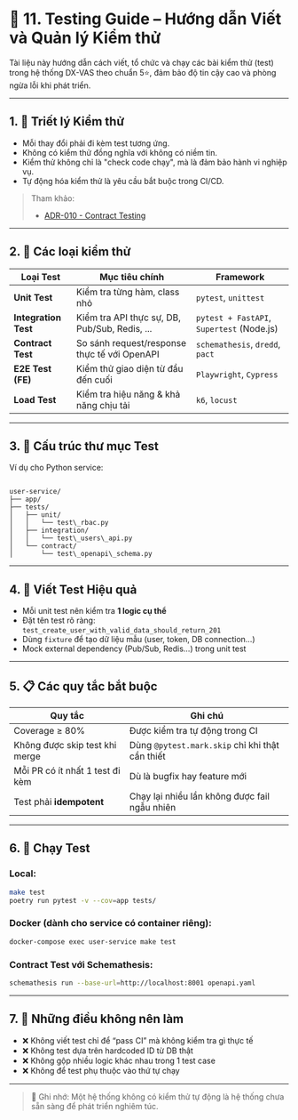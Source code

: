 # 🧪 11. Testing Guide – Hướng dẫn Viết và Quản lý Kiểm thử

Tài liệu này hướng dẫn cách viết, tổ chức và chạy các bài kiểm thử (test) trong hệ thống DX-VAS theo chuẩn 5⭐, đảm bảo độ tin cậy cao và phòng ngừa lỗi khi phát triển.

---

## 1. 🧠 Triết lý Kiểm thử

- Mỗi thay đổi phải đi kèm test tương ứng.
- Không có kiểm thử đồng nghĩa với không có niềm tin.
- Kiểm thử không chỉ là "check code chạy", mà là đảm bảo hành vi nghiệp vụ.
- Tự động hóa kiểm thử là yêu cầu bắt buộc trong CI/CD.

> Tham khảo:
> - [ADR-010 - Contract Testing](../ADR/adr-010-contract-testing.md)

---

## 2. 🧪 Các loại kiểm thử

| Loại Test          | Mục tiêu chính                                      | Framework              |
|--------------------|-----------------------------------------------------|------------------------|
| **Unit Test**       | Kiểm tra từng hàm, class nhỏ                        | `pytest`, `unittest`  |
| **Integration Test**| Kiểm tra API thực sự, DB, Pub/Sub, Redis, ...      | `pytest + FastAPI`, `Supertest` (Node.js) |
| **Contract Test**   | So sánh request/response thực tế với OpenAPI       | `schemathesis`, `dredd`, `pact` |
| **E2E Test (FE)**   | Kiểm thử giao diện từ đầu đến cuối                 | `Playwright`, `Cypress` |
| **Load Test**       | Kiểm tra hiệu năng & khả năng chịu tải             | `k6`, `locust`         |

---

## 3. 🧱 Cấu trúc thư mục Test

Ví dụ cho Python service:

```

user-service/
├── app/
├── tests/
│   ├── unit/
│   │   └── test\_rbac.py
│   ├── integration/
│   │   └── test\_users\_api.py
│   └── contract/
│       └── test\_openapi\_schema.py

```

---

## 4. 🧪 Viết Test Hiệu quả

- Mỗi unit test nên kiểm tra **1 logic cụ thể**
- Đặt tên test rõ ràng: `test_create_user_with_valid_data_should_return_201`
- Dùng `fixture` để tạo dữ liệu mẫu (user, token, DB connection…)
- Mock external dependency (Pub/Sub, Redis…) trong unit test

---

## 5. 📋 Các quy tắc bắt buộc

| Quy tắc                                | Ghi chú                                 |
|----------------------------------------|------------------------------------------|
| Coverage ≥ 80%                         | Được kiểm tra tự động trong CI           |
| Không được skip test khi merge         | Dùng `@pytest.mark.skip` chỉ khi thật cần thiết |
| Mỗi PR có ít nhất 1 test đi kèm        | Dù là bugfix hay feature mới             |
| Test phải **idempotent**               | Chạy lại nhiều lần không được fail ngẫu nhiên |

---

## 6. 🚀 Chạy Test

### Local:
```bash
make test
poetry run pytest -v --cov=app tests/
```

### Docker (dành cho service có container riêng):

```bash
docker-compose exec user-service make test
```

### Contract Test với Schemathesis:

```bash
schemathesis run --base-url=http://localhost:8001 openapi.yaml
```

---

## 7. 🛑 Những điều không nên làm

* ❌ Không viết test chỉ để “pass CI” mà không kiểm tra gì thực tế
* ❌ Không test dựa trên hardcoded ID từ DB thật
* ❌ Không gộp nhiều logic khác nhau trong 1 test case
* ❌ Không để test phụ thuộc vào thứ tự chạy

---

> 📌 Ghi nhớ: Một hệ thống không có kiểm thử tự động là hệ thống chưa sẵn sàng để phát triển nghiêm túc.
